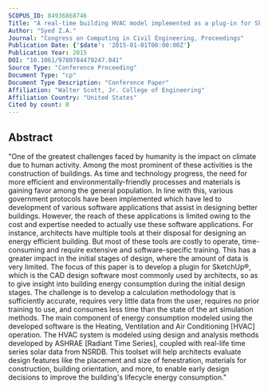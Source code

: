 ```yaml
---
SCOPUS_ID: 84936868746
Title: "A real-time building HVAC model implemented as a plug-in for SketchUp"
Author: "Syed Z.A."
Journal: "Congress on Computing in Civil Engineering, Proceedings"
Publication Date: {'$date': '2015-01-01T00:00:00Z'}
Publication Year: 2015
DOI: "10.1061/9780784479247.041"
Source Type: "Conference Proceeding"
Document Type: "cp"
Document Type Description: "Conference Paper"
Affiliation: "Walter Scott, Jr. College of Engineering"
Affiliation Country: "United States"
Cited by count: 0
---
```


## Abstract
"One of the greatest challenges faced by humanity is the impact on climate due to human activity. Among the most prominent of these activities is the construction of buildings. As time and technology progress, the need for more efficient and environmentally-friendly processes and materials is gaining favor among the general population. In line with this, various government protocols have been implemented which have led to development of various software applications that assist in designing better buildings. However, the reach of these applications is limited owing to the cost and expertise needed to actually use these software applications. For instance, architects have multiple tools at their disposal for designing an energy efficient building. But most of these tools are costly to operate, time-consuming and require extensive and software-specific training. This has a greater impact in the initial stages of design, where the amount of data is very limited. The focus of this paper is to develop a plugin for SketchUp®, which is the CAD design software most commonly used by architects, so as to give insight into building energy consumption during the initial design stages. The challenge is to develop a calculation methodology that is sufficiently accurate, requires very little data from the user, requires no prior training to use, and consumes less time than the state of the art simulation methods. The main component of energy consumption modeled using the developed software is the Heating, Ventilation and Air Conditioning [HVAC] operation. The HVAC system is modeled using design and analysis methods developed by ASHRAE [Radiant Time Series], coupled with real-life time series solar data from NSRDB. This toolset will help architects evaluate design features like the placement and size of fenestration, materials for construction, building orientation, and more, to enable early design decisions to improve the building's lifecycle energy consumption."
